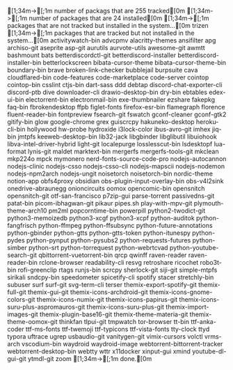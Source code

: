   [1;34m->[;1m number of packags that are 255 tracked[0m
  [1;34m->[;1m number of packages that are 24 installed[0m
  [1;34m->[;1m packages that are not tracked but installed in the system...[0m
trizen
  [1;34m->[;1m packages that are tracked but not installed in the system...[0m
activitywatch-bin
advcpmv
alacritty-themes
ansifilter
apg
archiso-git
aseprite
asp-git
aurutils
aurvote-utils
awesome-git
awmtt
bashmount
bats
betterdiscordctl-git
betterdiscord-installer
betterdiscord-installer-bin
betterlockscreen
bibata-cursor-theme
bibata-cursor-theme-bin
boundary-bin
brave
broken-link-checker
bubblejail
burpsuite
cava
cloudflared-bin
code-features
code-marketplace
code-server
cointop
cointop-bin
csslint
ctjs-bin
dart-sass
ddd
debtap
discord-chat-exporter-cli
discord-ptb
dive
downloader-cli
drawio-desktop-bin
dry-bin
ebtables
edex-ui-bin
electorrent-bin
electronmail-bin
exe-thumbnailer
ezshare
fakepkg
faq-bin
fbrokendesktop
ffpb
figlet-fonts
firefox-esr-bin
flamegraph
florence
fluent-reader-bin
fontpreview
fsearch-git
fswatch
gconf-cleaner
gconf-gtk2
gitify-bin
glow
google-chrome
grex
guiscrcpy
hakuneko-desktop
heroku-cli-bin
hollywood
hw-probe
hydroxide
i3lock-color
ibus-avro-git
imhex
jiq-bin
jmtpfs
keeweb-desktop-bin
lib32-jack
libgbinder
libglibutil
libuiohook
libva-intel-driver-hybrid
light-git
localepurge
losslesscut-bin
lsdesktopf
lua-format
lynis-git
maldet
marktext-bin
mergerfs
mergerfs-tools-git
mkclean
mkp224o
mpck
mymonero
nerd-fonts-source-code-pro
nodejs-autocannon
nodejs-clinic
nodejs-csso
nodejs-csso-cli
nodejs-mapscii
nodejs-nodemon
nodejs-npm2arch
nodejs-ungit
noisetorch
noisetorch-bin
nordic-theme
notion-app
obfs4proxy
obsidian
obs-plugin-input-overlay-bin
obs-v4l2sink
onedrive-abraunegg
onioncircuits
oomox
opencomic-bin
opensnitch
opensnitch-git
otf-san-francisco
p7zip-gui
parse-torrent
passivedns-git
patat-bin
picom-ibhagwan-git
pikaur
pipes.sh
play-with-mpv-git
plymouth-theme-arch10
pm2ml
popcorntime-bin
powerpill
python2-twodict-git
python3-memoizedb
python3-xcgf
python3-xcpf
python-auditok
python-fangfrisch
python-ffmpeg
python-ffsubsync
python-future-annotations
python-gbinder
python-gtts
python-gtts-token
python-itunespy
python-pydes
python-pynput
python-pysubs2
python-requests-futures
python-simber
python-srt
python-torrequest
python-webrtcvad
python-youtube-search-git
qbittorrent-vuetorrent-bin
qrcp
qwinff
raven-reader
raven-reader-bin
rclone-browser
readability-cli
resvg
retroshare
ricochet
robo3t-bin
rofi-greenclip
rtags
runjs-bin
scrcpy
sherlock-git
siji-git
simple-mtpfs
sirikali
sndcpy-bin
speedometer
spicetify-cli
spotify
stacer
stretchly-bin
subuser
surf
surf-git
svg-term-cli
terser
themix-export-spotify-git
themix-full-git
themix-gui-git
themix-icons-archdroid-git
themix-icons-gnome-colors-git
themix-icons-numix-git
themix-icons-papirus-git
themix-icons-suru-plus-aspromauros-git
themix-icons-suru-plus-git
themix-import-images-git
themix-plugin-base16-git
themix-theme-materia-git
themix-theme-oomox-git
thinkfan
tlpui-git
tmpwatch
tor-browser
tt-bin
ttf-anka-coder
ttf-ms-fonts
ttf-twemoji
ttf-typicons
ttf-vista-fonts
tty-clock
ttyd
typora
uftrace
ugrep
usbaudio-git
vanitygen-git
vimix-cursors
volctl
vrms-arch
vscodium-bin
waydroid
waydroid-image
webtorrent-bittorrent-tracker
webtorrent-desktop-bin
webtty
wttr
x11docker
xinput-gui
xmind
youtube-dl-gui-git
ytmdl-git
zoom
  [1;34m->[;1m done.[0m
